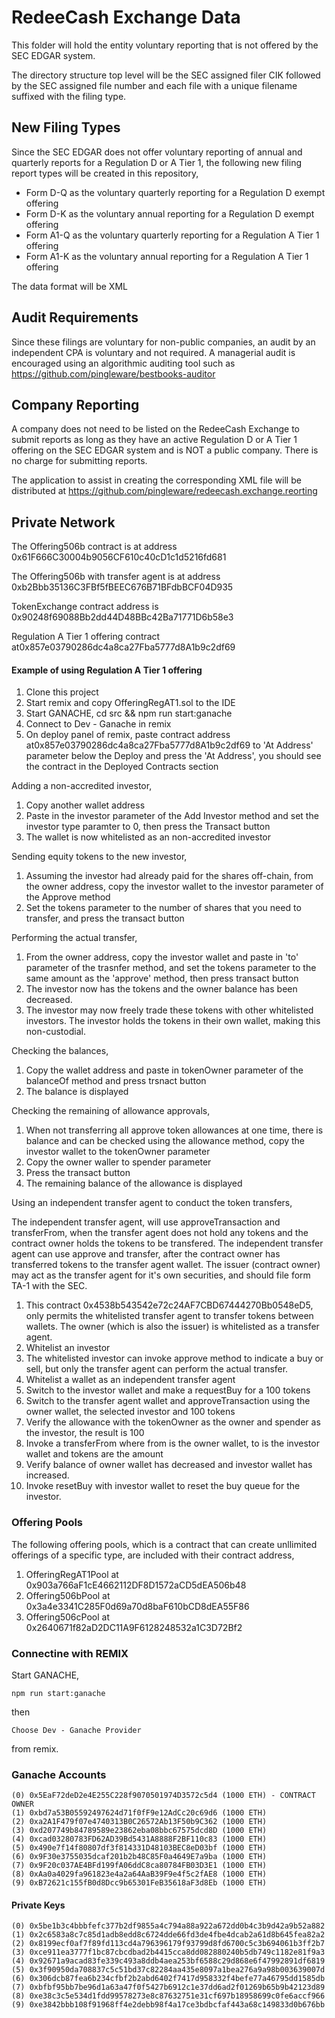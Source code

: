 # RedeeCash Exchange Data

This folder will hold the entity voluntary reporting that is not offered by the SEC EDGAR system.

The directory structure top level will be the SEC assigned filer CIK followed by the SEC assigned file number and each file with a unique filename suffixed with the filing type.

## New Filing Types

Since the SEC EDGAR does not offer voluntary reporting of annual and quarterly reports for a Regulation D or A Tier 1, the following new filing report types will be created in this repository,

* Form D-Q as the voluntary quarterly reporting for a Regulation D exempt offering
* Form D-K as the voluntary annual reporting for a Regulation D exempt offering
* Form A1-Q as the voluntary quarterly reporting for a Regulation A Tier 1 offering
* Form A1-K as the voluntary annual reporting for a Regulation A Tier 1 offering

The data format will be XML

## Audit Requirements

Since these filings are voluntary for non-public companies, an audit by an independent CPA is voluntary and not required. A managerial audit is encouraged using an algorithmic auditing tool such as https://github.com/pingleware/bestbooks-auditor

## Company Reporting

A company does not need to be listed on the RedeeCash Exchange to submit reports as long as they have an active Regulation D or A Tier 1 offering on the SEC EDGAR system and is NOT a public company. There is no charge for submitting reports.

The application to assist in creating the corresponding XML file will be distributed at https://github.com/pingleware/redeecash.exchange.reorting

## Private Network

The Offering506b contract is at address 0x61F666C30004b9056CF610c40cD1c1d5216fd681

The Offering506b with transfer agent is at address 0xb2Bbb35136C3FBf5fBEEC676B71BFdbBCF04D935

TokenExchange contract address is 0x90248f69088Bb2dd44D48BBc42Ba71771D6b58e3

Regulation A Tier 1 offering contract at0x857e03790286dc4a8ca27Fba5777d8A1b9c2df69

#### Example of using Regulation A Tier 1 offering

1. Clone this project
2. Start remix and copy OfferingRegAT1.sol to the IDE
3. Start GANACHE, cd src && npm run start:ganache
4. Connect to Dev - Ganache in remix
5. On deploy panel of remix, paste contract address at0x857e03790286dc4a8ca27Fba5777d8A1b9c2df69 to 'At Address' parameter below the Deploy and press the 'At Address', you should see the contract in the Deployed Contracts section

Adding a non-accredited investor,

1. Copy another wallet address
2. Paste in the investor parameter of the Add Investor method and set the investor type paramter to 0, then press the Transact button
3. The wallet is now whitelisted as an non-accredited investor

Sending equity tokens to the new investor,

1. Assuming the investor had already paid for the shares off-chain, from the owner address, copy the investor wallet to the investor parameter of the Approve method
2. Set the tokens parameter to the number of shares that you need to transfer, and press the transact button

Performing the actual transfer,

1. From the owner address, copy the investor wallet and paste in 'to' parameter of the trasnfer method, and set the tokens parameter to the same amount as the 'approve' method, then press transact button
2. The investor now has the tokens and the owner balance has been decreased.
3. The investor may now freely trade these tokens with other whitelisted investors. The investor holds the tokens in their own wallet, making this non-custodial.

Checking the balances,

1. Copy the wallet address and paste in tokenOwner parameter of the balanceOf method and press trsnact button
2. The balance is displayed

Checking the remaining of allowance approvals,

1. When not transferring all approve token allowances at one time, there is balance and can be checked using the allowance method, copy the investor wallet to the tokenOwner parameter
2. Copy the owner waller to spender parameter
3. Press the transact button
4. The remaining balance of the allowance is displayed

Using an independent transfer agent to conduct the token transfers,

The independent transfer agent, will use approveTransaction and transferFrom, when the transfer agent does not hold any tokens and the contract owner holds the tokens to be transfered. The independent transfer agent can use approve and transfer, after the contract owner has transferred tokens to the transfer agent wallet. The issuer (contract owner) may act as the transfer agent for it's own securities, and should file form TA-1 with the SEC.

1. This contract 0x4538b543542e72c24AF7CBD67444270Bb0548eD5, only permits the whitelisted transfer agent to transfer tokens between wallets. The owner (which is also the issuer) is whitelisted as a transfer agent.
2. Whitelist an investor
3. The whitelisted investor can invoke approve method to indicate a buy or sell, but only the transfer agent can perform the actual transfer.
4. Whitelist a wallet as an independent transfer agent
5. Switch to the investor wallet and make a requestBuy for a 100 tokens
6. Switch to the transfer agent wallet and approveTransaction using the owner wallet, the selected investor and 100 tokens
7. Verify the allowance with the tokenOwner as the owner and spender as the investor, the result is 100
8. Invoke a transferFrom where from is the owner wallet, to is the investor wallet and tokens are the amount
9. Verify balance of owner wallet has decreased and investor wallet has increased.
10. Invoke resetBuy with investor wallet to reset the buy queue for the investor.

### Offering Pools

The following offering pools, which is a contract that can create unllimited offerings of a specific type, are included with their contract address,

1. OfferingRegAT1Pool at 0x903a766aF1cE4662112DF8D1572aCD5dEA506b48
2. Offering506bPool at 0x3a4e3341C285F0d69a70d8baF610bCD8dEA55F86
3. Offering506cPool at 0x2640671f82aD2DC11A9F6128248532a1C3D72Bf2

### Connectine with REMIX

Start GANACHE,

    npm run start:ganache

then 

    Choose Dev - Ganache Provider

from remix.

### Ganache Accounts

    (0) 0x5EaF72deD2e4E255C228f9070501974D3572c5d4 (1000 ETH) - CONTRACT OWNER
	(1) 0xbd7a53B05592497624d71f0fF9e12AdCc20c69d6 (1000 ETH)
	(2) 0xa2A1F479f07e4740313B0C26572Ab13F50b9C362 (1000 ETH)
	(3) 0xd207749b84789589e23862eba08bbc67575dcd8D (1000 ETH)
	(4) 0xcad03280783FD62AD39Bd5431A8888F2BF110c83 (1000 ETH)
	(5) 0x490e7f14f80807df3f814331D48103BEC8eD03bf (1000 ETH)
	(6) 0x9F30e3755035dcaf201b2b48C85F0a4649E7a9ba (1000 ETH)
	(7) 0x9F20c037AE4BFd199fA06ddC8ca80784FB03D3E1 (1000 ETH)
	(8) 0xAa0a4029fa961823e4a2a64AaB39F9e4f5c2fAE8 (1000 ETH)
	(9) 0xB72621c155fB0d8Dcc9b65301FeB35618aF3d8Eb (1000 ETH)

#### Private Keys

    (0) 0x5be1b3c4bbbfefc377b2df9855a4c794a88a922a672dd0b4c3b9d42a9b52a882
	(1) 0x2c6583a8c7c85d1adb8edd8c6724dde66fd3de4fbe4dcab2a61d8b645fea82a2
	(2) 0x8199ecf0af7f89fd113cd4a796396179f93799d8fd6700c5c3b694061b3ff2b7
	(3) 0xce911ea3777f1bc87cbcdbad2b4415cca8dd082880240b5db749c1182e81f9a3
	(4) 0x92671a9acad83fe339c493a8ddb4aea253bf6588c29d868e6f47992891df6819
	(5) 0x3f90950da708837c5c51bd37c82284aa435e8097a1bea276a9a98b003639007d
	(6) 0x306dcb87fea6b234cfbf2b2abd6402f7417d958332f4befe77a46795dd1585db
	(7) 0xbfbf95bb7be96d1a63a47f0f5427b6912c1e37dd6ad2f01269b65b9b42123d89
	(8) 0xe38c3c5e534d1fdd99578273e8c87632751e31cf697b18958699c0fe6accf966
	(9) 0xe3842bbb108f91968ff4e2debb98f4a17ce3bdbcfaf443a68c149833d0b676bb
